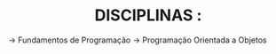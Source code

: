 <h1 align='center'> DISCIPLINAS : </h1>

-> Fundamentos de Programação 
-> Programação Orientada a Objetos

